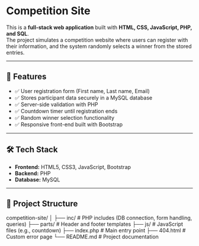 # Competition Site

This is a **full-stack web application** built with **HTML, CSS, JavaScript, PHP, and SQL**.  
The project simulates a competition website where users can register with their information, and the system randomly selects a winner from the stored entries.

---

## 🚀 Features
- ✅ User registration form (First name, Last name, Email)  
- ✅ Stores participant data securely in a MySQL database  
- ✅ Server-side validation with PHP  
- ✅ Countdown timer until registration ends  
- ✅ Random winner selection functionality  
- ✅ Responsive front-end built with Bootstrap  

---

## 🛠️ Tech Stack
- **Frontend:** HTML5, CSS3, JavaScript, Bootstrap  
- **Backend:** PHP  
- **Database:** MySQL  

---

## 📂 Project Structure
competition-site/
│
├── inc/                # PHP includes (DB connection, form handling, queries)
├── parts/              # Header and footer templates
├── js/                 # JavaScript files (e.g., countdown)
├── index.php           # Main entry point
├── 404.html            # Custom error page
└── README.md           # Project documentation
